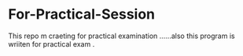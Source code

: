# For-Practical-Session
This repo m craeting for practical examination ......also this program is wriiten for practical exam .
